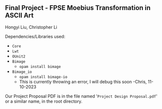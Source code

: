 Final Project - FPSE
Moebius Transformation in ASCII Art
--------------------------------


Hongyi Liu,
Christopher Li

Dependencies/Libraries used:

- `Core`
- `Lwt`
- `OUnit2`
- `Bimage`
  - `opam install bimage`
- `Bimage_io`
  - `opam install bimage-io`
  - This is currently throwing an error, I will debug this soon -Chris, 11-10-2023
 
Our Project Proposal PDF is in the file named '`Project Design Proposal.pdf`' or a similar name, in the root directory.

